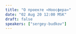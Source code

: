 ```yaml
---
title: "О проекте «Ноосфера»"
date: "02 Aug 20 12:00 MSK"
draft: false
speakers: ["sergey-budkov"]
---
```


